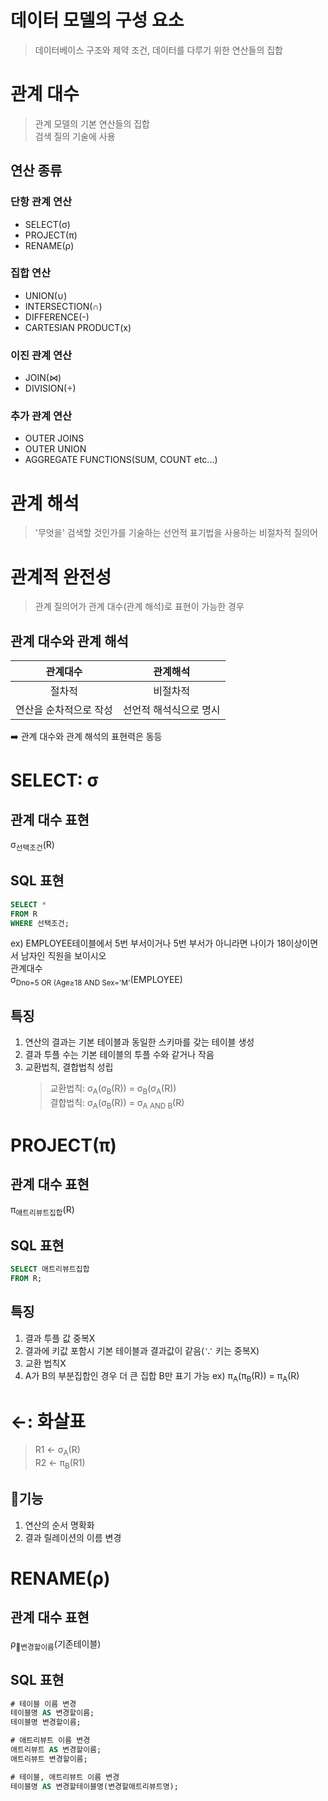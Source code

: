 # 데이터 모델의 구성 요소
> 데이터베이스 구조와 제약 조건, 데이터를 다루기 위한 연산들의 집합
# 관계 대수
> 관계 모델의 기본 연산들의 집합<br>
> 검색 질의 기술에 사용
## 연산 종류
### 단항 관계 연산
- SELECT(σ)
- PROJECT(π)
- RENAME(ρ)
### 집합 연산
- UNION(∪)
- INTERSECTION(∩)
- DIFFERENCE(-)
- CARTESIAN PRODUCT(x)
### 이진 관계 연산
- JOIN(⋈)
- DIVISION(÷)
### 추가 관계 연산
- OUTER JOINS
- OUTER UNION
- AGGREGATE FUNCTIONS(SUM, COUNT etc...)
# 관계 해석
> '무엇을' 검색할 것인가를 기술하는 선언적 표기법을 사용하는 비절차적 질의어
# 관계적 완전성
> 관계 질의어가 관계 대수(관계 해석)로 표현이 가능한 경우
## 관계 대수와 관계 해석
|관계대수|관계해석|
|:-:|:-:|
|절차적|비절차적|
|연산을 순차적으로 작성|선언적 해석식으로 명시|

➡️ 관계 대수와 관계 해석의 표현력은 동등

# SELECT: σ
## 관계 대수 표현
σ<sub>선택조건</sub>(R)
## SQL 표현
```sql
SELECT *
FROM R
WHERE 선택조건;
```
ex)
EMPLOYEE테이블에서 5번 부서이거나 5번 부서가 아니라면 나이가 18이상이면서 남자인 직원을 보이시오<br>
관계대수<br>
σ<sub>Dno=5 OR (Age≥18 AND Sex='M'</sub>(EMPLOYEE)
## 특징
1. 연산의 결과는 기본 테이블과 동일한 스키마를 갖는 테이블 생성
2. 결과 투플 수는 기본 테이블의 투플 수와 같거나 작음
3. 교환법칙, 결합법칙 성립
   > 교환법칙: σ<sub>A</sub>(σ<sub>B</sub>(R)) = σ<sub>B</sub>(σ<sub>A</sub>(R))<br>
   > 결합법칙: σ<sub>A</sub>(σ<sub>B</sub>(R)) = σ<sub>A AND B</sub>(R)

# PROJECT(π)
## 관계 대수 표현
π<sub>애트리뷰트집합</sub>(R)
## SQL 표현
```sql
SELECT 애트리뷰트집합
FROM R;
```
## 특징
1. 결과 투플 값 중복X
2. 결과에 키값 포함시 기본 테이블과 결과값이 같음(∵ 키는 중복X)
3. 교환 법칙X
4. A가 B의 부분집합인 경우 더 큰 집합 B만 표기 가능
   ex) π<sub>A</sub>(π<sub>B</sub>(R)) = π<sub>A</sub>(R)

# ←: 화살표
> R1 ← σ<sub>A</sub>(R)<br>
> R2 ← π<sub>B</sub>(R1)
## 기능
1. 연산의 순서 명확화
2. 결과 릴레이션의 이름 변경

# RENAME(ρ)
## 관계 대수 표현
ρ<sub>변경할이름</sub>(기존테이블)
## SQL 표현
```sql
# 테이블 이름 변경
테이블명 AS 변경할이름;
테이블명 변경할이름;

# 애트리뷰트 이름 변경
애트리뷰트 AS 변경할이름;
애트리뷰트 변경할이름;

# 테이블, 애트리뷰트 이름 변경
테이블명 AS 변경할테이블명(변경할애트리뷰트명);
```
